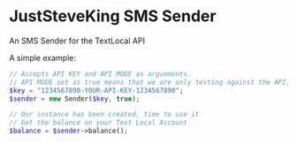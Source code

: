 # JustSteveKing SMS Sender
An SMS Sender for the TextLocal API

A simple example:

```php
// Accepts API KEY and API MODE as arguements. 
// API MODE set as true means that we are only testing against the API, not making full requests
$key = "1234567890-YOUR-API-KEY-1234567890";
$sender = new Sender($key, true);

// Our instance has been created, time to use it
// Get the balance on your Text Local Account
$balance = $sender->balance();
```
